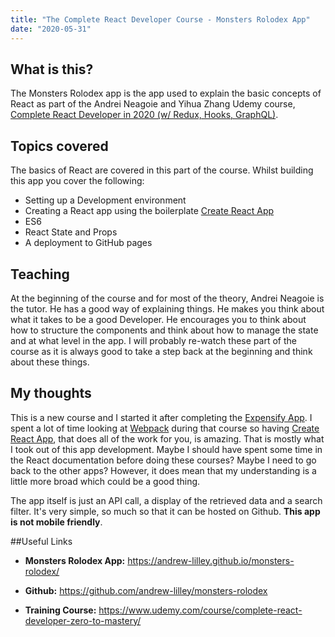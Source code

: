 ```yaml
---
title: "The Complete React Developer Course - Monsters Rolodex App"
date: "2020-05-31"
---
```


## What is this?

The Monsters Rolodex app is the app used to explain the basic concepts of React as part of the Andrei Neagoie and Yihua Zhang Udemy course, [Complete React Developer in 2020 (w/ Redux, Hooks, GraphQL)](https://www.udemy.com/course/complete-react-developer-zero-to-mastery/).

## Topics covered

The basics of React are covered in this part of the course. Whilst building this app you cover the following:

* Setting up a Development environment
* Creating a React app using the boilerplate [Create React App](https://reactjs.org/docs/create-a-new-react-app.html)
* ES6
* React State and Props
* A deployment to GitHub pages

## Teaching

At the beginning of the course and for most of the theory, Andrei Neagoie is the tutor. He has a good way of explaining things. He makes you think about what it takes to be a good Developer. He encourages you to think about how to structure the components and think about how to manage the state and at what level in the app. I will probably re-watch these part of the course as it is always good to take a step back at the beginning and think about these things.

## My thoughts

This is a new course and I started it after completing the [Expensify App](/portfolio/complete-react-developer-expensify/). I spent a lot of time looking at [Webpack](https://webpack.js.org/) during that course so having [Create React App](https://reactjs.org/docs/create-a-new-react-app.html), that does all of the work for you, is amazing. That is mostly what I took out of this app development. Maybe I should have spent some time in the React documentation before doing these courses? Maybe I need to go back to the other apps? However, it does mean that my understanding is a little more broad which could be a good thing. 

The app itself is just an API call, a display of the retrieved data and a search filter. It's very simple, so much so that it can be hosted on Github. **This app is not mobile friendly**.

##Useful Links

* **Monsters Rolodex App:** https://andrew-lilley.github.io/monsters-rolodex/

* **Github:** https://github.com/andrew-lilley/monsters-rolodex

* **Training Course:** https://www.udemy.com/course/complete-react-developer-zero-to-mastery/

